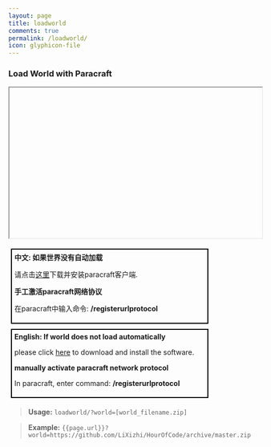 ```yaml
---
layout: page
title: loadworld
comments: true
permalink: /loadworld/
icon: glyphicon-file
---
```


<script>
function getRequests() {
    var s1 = location.search.substring(1, location.search.length).split('&'),
        r = {}, s2, i;
    for (i = 0; i < s1.length; i += 1) {
        s2 = s1[i].split('=');
        r[decodeURIComponent(s2[0]).toLowerCase()] = decodeURIComponent(s2[1]);
    }
    return r;
};
function LoadWorld(){
    var QueryString = getRequests();
    if(QueryString["world"]){
        var url = "paracraft://cmd/loadworld " + QueryString["world"];
        document.getElementById('myframe').src = url;
        document.getElementById('url').innerHTML = url;
    }
}
$(LoadWorld);
</script>

<h3>Load World with Paracraft</h3>
<div id="url"></div>
<p>
    <iframe id="myframe" width="100%" height="300px">
        loadworld.html?world=111.zip
    </iframe>
</p>
<div style="clear:both"></div>
<div style="float:left;min-width:380px;padding:5px;margin:5px;border :2px solid black;">
    <b>中文: 如果世界没有自动加载</b>
    <p>
        请点击<a href="http://www.paracraft.cn/">这里</a>下载并安装paracraft客户端.
    </p>
    <b>手工激活paracraft网络协议</b>
    <p>
        在paracraft中输入命令: <b>/registerurlprotocol</b>
    </p>
</div>
<div style="float:left;min-width:380px;padding:5px;margin:5px;border :2px solid black;">
    <b>English: If world does not load automatically</b>
    <p>
        please click <a href="http://www.paracraft.cn/">here</a> to download and install the software.
    </p>
    <b>manually activate paracraft network protocol </b>
    <p>
        In paracraft, enter command: <b>/registerurlprotocol</b>
    </p>
</div>
<div style="clear:both"></div>

> **Usage:**  `loadworld/?world=[world_filename.zip]`

> **Example:** `{{page.url}}?world=https://github.com/LiXizhi/HourOfCode/archive/master.zip`
